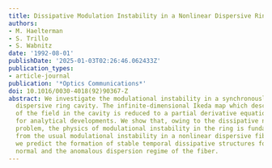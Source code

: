 ```yaml
---
title: Dissipative Modulation Instability in a Nonlinear Dispersive Ring Cavity
authors:
- M. Haelterman
- S. Trillo
- S. Wabnitz
date: '1992-08-01'
publishDate: '2025-01-03T02:26:46.062433Z'
publication_types:
- article-journal
publication: '*Optics Communications*'
doi: 10.1016/0030-4018(92)90367-Z
abstract: We investigate the modulational instability in a synchronously pumped nonlinear
  dispersive ring cavity. The infinite-dimensional Ikeda map which describes the evolution
  of the field in the cavity is reduced to a partial derivative equation which allows
  for analytical developments. We show that, owing to the dissipative nature of the
  problem, the physics of modulational instability in the ring is fundamentally different
  from the usual modulational instability in a nonlinear dispersive fiber. In particular,
  we predict the formation of stable temporal dissipative structures for both the
  normal and the anomalous dispersion regime of the fiber.
---
```

